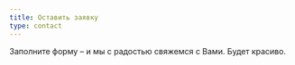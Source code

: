 ```yaml
---
title: Оставить заявку
type: contact
---
```


Заполните форму – и мы с радостью свяжемся с Вами. Будет красиво.